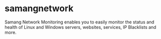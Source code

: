 # samangnetwork
Samang Network Monitoring enables you to easily monitor the status and health of Linux and Windows servers, websites, services, IP Blacklists and more.
